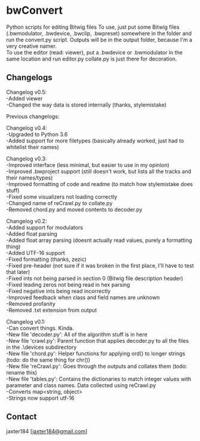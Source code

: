 # bwConvert
Python scripts for editing Bitwig files
To use, just put some Bitwig files (.bwmodulator, .bwdevice, .bwclip, .bwpreset) somewhere in the folder and run the convert.py script. Outputs will be in the output folder, because I'm a very creative namer.  
To use the editor (read: viewer), put a .bwdevice or .bwmodulator in the same location and run editor.py
collate.py is just there for decoration.

## Changelogs  

Changelog v0.5:  
-Added viewer  
-Changed the way data is stored internally (thanks, stylemistake)  

Previous changelogs:

Changelog v0.4:  
-Upgraded to Python 3.6  
-Added support for more filetypes (basically already worked, just had to whitelist their names)  

Changelog v0.3:  
-Improved interface (less minimal, but easier to use in my opinion)  
-Improved .bwproject support (still doesn't work, but lists all the tracks and their names/types)  
-Improved formatting of code and readme (to match how stylemistake does stuff)  
-Fixed some visualizers not loading correctly  
-Changed name of reCrawl.py to collate.py  
-Removed chord.py and moved contents to decoder.py  

Changelog v0.2:  
-Added support for modulators  
-Added float parsing  
-Added float array parsing (doesnt actually read values, purely a formatting thing)  
-Added UTF-16 support  
-Fixed formatting (thanks, zezic)  
-Fixed pre-header (not sure if it was broken in the first place, I'll have to test that later)  
-Fixed ints not being parsed in section 0 (Bitwig file description header)  
-Fixed leading zeros not being read in hex parsing  
-Fixed negative ints being read incorrectly  
-Improved feedback when class and field names are unknown  
-Removed profanity  
-Removed .txt extension from output  

Changelog v0.1:  
-Can convert things. Kinda.  
-New file 'decoder.py': All of the algorithm stuff is in here  
-New file 'crawl.py': Parent function that applies decoder.py to all the files in the .\devices subdirectory  
-New file 'chord.py': Helper functions for applying ord() to longer strings (todo: do the same thing for chr())  
-New file 'reCrawl.py': Goes through the outputs and collates them (todo: rename this)  
-New file 'tables.py': Contains the dictionaries to match integer values with parameter and class names. Data collected using reCrawl.py  
-Converts map<string, object>  
-Strings now support utf-16  

## Contact    
jaxter184 [jaxter184@gmail.com]
